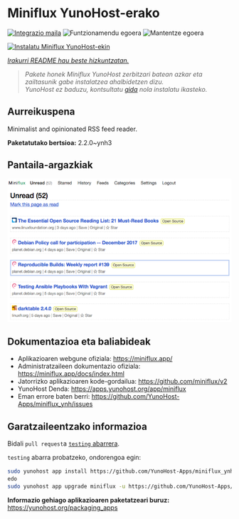 <!--
Ohart ongi: README hau automatikoki sortu da <https://github.com/YunoHost/apps/tree/master/tools/readme_generator>ri esker
EZ editatu eskuz.
-->

# Miniflux YunoHost-erako

[![Integrazio maila](https://dash.yunohost.org/integration/miniflux.svg)](https://ci-apps.yunohost.org/ci/apps/miniflux/) ![Funtzionamendu egoera](https://ci-apps.yunohost.org/ci/badges/miniflux.status.svg) ![Mantentze egoera](https://ci-apps.yunohost.org/ci/badges/miniflux.maintain.svg)

[![Instalatu Miniflux YunoHost-ekin](https://install-app.yunohost.org/install-with-yunohost.svg)](https://install-app.yunohost.org/?app=miniflux)

*[Irakurri README hau beste hizkuntzatan.](./ALL_README.md)*

> *Pakete honek Miniflux YunoHost zerbitzari batean azkar eta zailtasunik gabe instalatzea ahalbidetzen dizu.*  
> *YunoHost ez baduzu, kontsultatu [gida](https://yunohost.org/install) nola instalatu ikasteko.*

## Aurreikuspena

Minimalist and opinionated RSS feed reader.

**Paketatutako bertsioa:** 2.2.0~ynh3

## Pantaila-argazkiak

![Miniflux(r)en pantaila-argazkia](./doc/screenshots/overview.png)

## Dokumentazioa eta baliabideak

- Aplikazioaren webgune ofiziala: <https://miniflux.app/>
- Administratzaileen dokumentazio ofiziala: <https://miniflux.app/docs/index.html>
- Jatorrizko aplikazioaren kode-gordailua: <https://github.com/miniflux/v2>
- YunoHost Denda: <https://apps.yunohost.org/app/miniflux>
- Eman errore baten berri: <https://github.com/YunoHost-Apps/miniflux_ynh/issues>

## Garatzaileentzako informazioa

Bidali `pull request`a [`testing` abarrera](https://github.com/YunoHost-Apps/miniflux_ynh/tree/testing).

`testing` abarra probatzeko, ondorengoa egin:

```bash
sudo yunohost app install https://github.com/YunoHost-Apps/miniflux_ynh/tree/testing --debug
edo
sudo yunohost app upgrade miniflux -u https://github.com/YunoHost-Apps/miniflux_ynh/tree/testing --debug
```

**Informazio gehiago aplikazioaren paketatzeari buruz:** <https://yunohost.org/packaging_apps>
